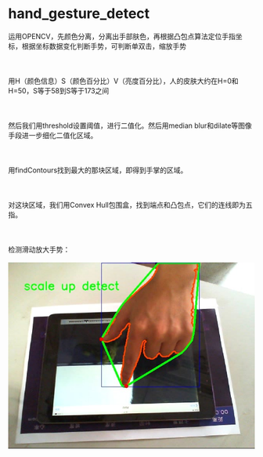 # hand_gesture_detect
运用OPENCV，先颜色分离，分离出手部肤色，再根据凸包点算法定位手指坐标，根据坐标数据变化判断手势，可判断单双击，缩放手势
<br><br><br><br>
用H（颜色信息）S（颜色百分比）V（亮度百分比），人的皮肤大约在H=0和H=50，S等于58到S等于173之间
<br><br><br><br>
然后我们用threshold设置阈值，进行二值化。然后用median blur和dilate等图像手段进一步细化二值化区域。
<br><br><br><br>
用findContours找到最大的那块区域，即得到手掌的区域。
<br><br><br><br>
对这块区域，我们用Convex Hull包围盒，找到端点和凸包点，它们的连线即为五指。
<br><br><br><br>
检测滑动放大手势：
<br><br>
![Image text](https://github.com/hujinxinb/hand_gesture_detect/blob/master/img/1.jpg)
